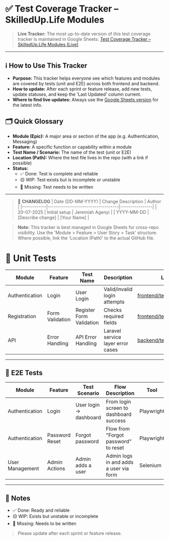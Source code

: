 # ✅ Test Coverage Tracker – SkilledUp.Life Modules

> **Live Tracker:** The most up-to-date version of this test coverage tracker is maintained in Google Sheets: [Test Coverage Tracker – SkilledUp.Life Modules (Live)](https://docs.google.com/spreadsheets/d/1q2xA4L0VjMm7GEi-NSbk-X55E4FXBHt9O2PLc0jlqhk/edit?usp=sharing)

---

## ℹ️ How to Use This Tracker
- **Purpose:** This tracker helps everyone see which features and modules are covered by tests (unit and E2E) across both frontend and backend.
- **How to update:** After each sprint or feature release, add new tests, update statuses, and keep the 'Last Updated' column current.
- **Where to find live updates:** Always use the [Google Sheets version](https://docs.google.com/spreadsheets/d/1q2xA4L0VjMm7GEi-NSbk-X55E4FXBHt9O2PLc0jlqhk/edit?usp=sharing) for the latest info.

## 🗂️ Quick Glossary
- **Module (Epic):** A major area or section of the app (e.g. Authentication, Messaging)
- **Feature:** A specific function or capability within a module
- **Test Name / Scenario:** The name of the test (unit or E2E)
- **Location (Path):** Where the test file lives in the repo (with a link if possible)
- **Status:**
  - ✅ Done: Test is complete and reliable
  - 🟡 WIP: Test exists but is incomplete or unstable
  - 🔴 Missing: Test needs to be written

---

> 📝 **CHANGELOG**
>| Date (DD-MM-YYYY) | Change Description                | Author         |
>|------------|-----------------------------------|----------------|
>| 20-07-2025 | Initial setup                     | Jeremiah Agenyi    |
>| YYYY-MM-DD | [Describe change]                 | [Your Name]    |

> **Note:** This tracker is best managed in Google Sheets for cross-repo visibility. Use the 'Module > Feature > User Story > Task' structure. Where possible, link the 'Location (Path)' to the actual GitHub file.

# 🧪 Unit Tests

| Module         | Feature         | Test Name               | Description                                 | Location (Path)                                   | Status   | Last Updated |
|---------------|-----------------|------------------------|---------------------------------------------|---------------------------------------------------|----------|--------------|
| Authentication | Login           | User Login              | Valid/invalid login attempts                | [frontend/tests/unit/Login.spec.js](https://github.com/skilleduplife/frontend/blob/main/tests/unit/Login.spec.js) | ✅ Done  | 2024-06-07   |
| Registration   | Form Validation | Register Form Validation| Checks required fields                      | [frontend/tests/unit/Register.spec.js](https://github.com/skilleduplife/frontend/blob/main/tests/unit/Register.spec.js) | 🟡 WIP   | 2024-06-06   |
| API            | Error Handling  | API Error Handling      | Laravel service layer error cases           | [backend/tests/UserServiceTest.php](https://github.com/skilleduplife/backend/blob/main/tests/UserServiceTest.php) | 🔴 Missing| 2024-06-01   |

---

## 🚀 E2E Tests

| Module         | Feature         | Test Scenario          | Flow Description                            | Tool       | Status   | Last Updated | Location (Path)                                   |
|---------------|-----------------|------------------------|----------------------------------------------|------------|----------|--------------|---------------------------------------------------|
| Authentication | Login           | User login → dashboard | From login screen to dashboard success      | Playwright | ✅ Done  | 2024-06-07   | [frontend/tests/e2e/login.spec.js](https://github.com/skilleduplife/frontend/blob/main/tests/e2e/login.spec.js) |
| Authentication | Password Reset  | Forgot password        | Flow from "Forgot password" to reset        | Playwright | 🔴 Missing| 2024-06-01   | [frontend/tests/e2e/forgot-password.spec.js](https://github.com/skilleduplife/frontend/blob/main/tests/e2e/forgot-password.spec.js) |
| User Management| Admin Actions   | Admin adds a user      | Admin logs in and adds a user via form      | Selenium   | 🟡 WIP   | 2024-06-06   | [frontend/tests/e2e/admin-add-user.spec.js](https://github.com/skilleduplife/frontend/blob/main/tests/e2e/admin-add-user.spec.js) |

---

## 📌 Notes
- ✅ Done: Ready and reliable
- 🟡 WIP: Exists but unstable or incomplete
- 🔴 Missing: Needs to be written

> Please update after each sprint or feature release.
